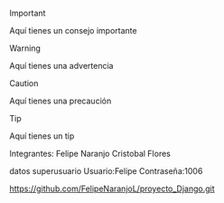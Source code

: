 > [!IMPORTANT]
> Aquí tienes un consejo importante

> [!WARNING]
> Aquí tienes una advertencia

> [!CAUTION]
> Aquí tienes una precaución

> [!TIP]
> Aquí tienes un tip


Integrantes:
Felipe Naranjo
Cristobal Flores

datos superusuario
Usuario:Felipe
Contraseña:1006

https://github.com/FelipeNaranjoL/proyecto_Django.git
